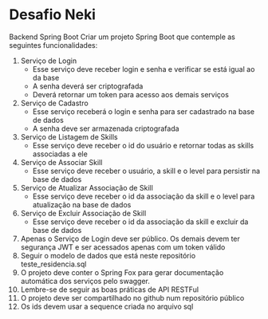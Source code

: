 # Desafio Neki

Backend
Spring Boot
Criar um projeto Spring Boot que contemple as seguintes funcionalidades:
1. Serviço de Login
    - Esse serviço deve receber login e senha e verificar se está igual ao da base
    - A senha deverá ser criptografada
    - Deverá retornar um token para acesso aos demais serviços
2. Serviço de Cadastro
    - Esse serviço receberá o login e senha para ser cadastrado na base de dados
    - A senha deve ser armazenada criptografada
3. Serviço de Listagem de Skills
    - Esse serviço deve receber o id do usuário e retornar todas as skills associadas a
ele
4. Serviço de Associar Skill
    - Esse serviço deve receber o usuário, a skill e o level para persistir na base de
dados
5. Serviço de Atualizar Associação de Skill
    - Esse serviço deve receber o id da associação da skill e o level para atualização
na base de dados
6. Serviço de Excluir Associação de Skill
    - Esse serviço deve receber o id da associação da skill e excluir da base de dados
7. Apenas o Serviço de Login deve ser público. Os demais devem ter segurança JWT e
ser acessados apenas com um token válido
8. Seguir o modelo de dados que está neste repositório teste_residencia.sql
9. O projeto deve conter o Spring Fox para gerar documentação automática dos serviços
pelo swagger.
10. Lembre-se de seguir as boas práticas de API RESTFul
11. O projeto deve ser compartilhado no github num repositório público
12. Os ids devem usar a sequence criada no arquivo sql
